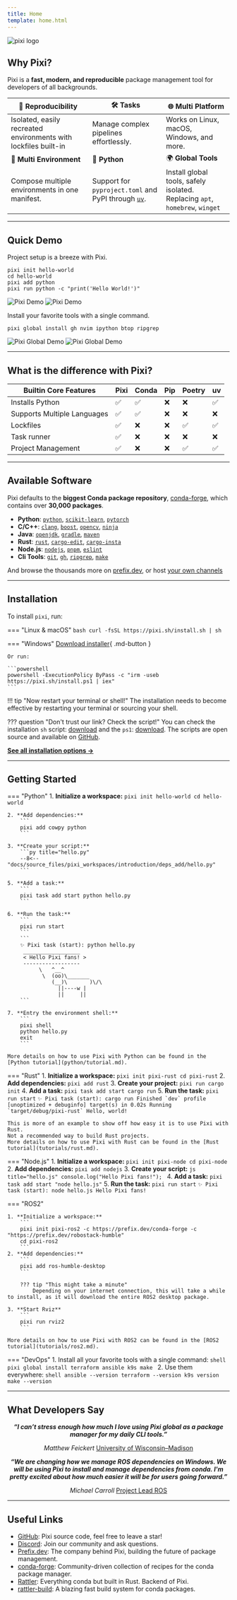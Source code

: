 ```yaml
---
title: Home
template: home.html
---
```


![pixi logo](assets/banner.svg)


## Why Pixi?

Pixi is a **fast, modern, and reproducible** package management tool for developers of all backgrounds.


| 🔄 **Reproducibility** | 🛠️ **Tasks** | 🌐 **Multi Platform** |
|---|---|---|
| Isolated, easily recreated environments with lockfiles built-in | Manage complex pipelines effortlessly. | Works on Linux, macOS, Windows, and more. |
| 🧩 **Multi Environment** | 🐍 **Python** | 🌍 **Global Tools** |
| Compose multiple environments in one manifest. | Support for `pyproject.toml` and PyPI through [`uv`](https://docs.astral.sh/uv/). | Install global tools, safely isolated. Replacing `apt`, `homebrew`, `winget`|

---


## Quick Demo

Project setup is a breeze with Pixi.
```shell
pixi init hello-world
cd hello-world
pixi add python
pixi run python -c "print('Hello World!')"
```
![Pixi Demo](assets/vhs-tapes/pixi_project_demo_light.gif#only-light)
![Pixi Demo](assets/vhs-tapes/pixi_project_demo_dark.gif#only-dark)

Install your favorite tools with a single command.
```shell
pixi global install gh nvim ipython btop ripgrep
```
![Pixi Global Demo](assets/vhs-tapes/pixi_global_demo_light.gif#only-light)
![Pixi Global Demo](assets/vhs-tapes/pixi_global_demo_dark.gif#only-dark)

---


## What is the difference with Pixi?

| Builtin Core Features | Pixi | Conda | Pip | Poetry | uv |
|-----------------------|---|---|---|---|---|
| Installs Python | ✅ | ✅ | ❌ | ❌ | ✅ |
| Supports Multiple Languages | ✅ | ✅ | ❌ | ❌ | ❌ |
| Lockfiles | ✅ | ❌ | ❌ | ✅ | ✅ |
| Task runner | ✅ | ❌ | ❌ | ❌ | ❌ |
| Project Management | ✅ | ❌ | ❌ | ✅ | ✅ |

---

## Available Software

Pixi defaults to the **biggest Conda package repository**, [conda-forge](https://conda-forge.org/), which contains over **30,000 packages**.

- **Python**: [`python`](https://prefix.dev/channels/conda-forge/packages/python), [`scikit-learn`](https://prefix.dev/channels/conda-forge/packages/scikit-learn), [`pytorch`](https://prefix.dev/channels/conda-forge/packages/pytorch)
- **C/C++**: [`clang`](https://prefix.dev/channels/conda-forge/packages/clang), [`boost`](https://prefix.dev/channels/conda-forge/packages/boost-cpp), [`opencv`](https://prefix.dev/channels/conda-forge/packages/opencv), [`ninja`](https://prefix.dev/channels/conda-forge/packages/ninja)
- **Java**: [`openjdk`](https://prefix.dev/channels/conda-forge/packages/openjdk), [`gradle`](https://prefix.dev/channels/conda-forge/packages/gradle), [`maven`](https://prefix.dev/channels/conda-forge/packages/maven)
- **Rust**: [`rust`](https://prefix.dev/channels/conda-forge/packages/rust), [`cargo-edit`](https://prefix.dev/channels/conda-forge/packages/cargo-edit), [`cargo-insta`](https://prefix.dev/channels/conda-forge/packages/cargo-insta)
- **Node.js**: [`nodejs`](https://prefix.dev/channels/conda-forge/packages/nodejs), [`pnpm`](https://prefix.dev/channels/conda-forge/packages/pnpm), [`eslint`](https://prefix.dev/channels/conda-forge/packages/eslint)
- **Cli Tools**: [`git`](https://prefix.dev/channels/conda-forge/packages/git), [`gh`](https://prefix.dev/channels/conda-forge/packages/gh), [`ripgrep`](https://prefix.dev/channels/conda-forge/packages/ripgrep), [`make`](https://prefix.dev/channels/conda-forge/packages/make)

And browse the thousands more on [prefix.dev](https://prefix.dev/), or host [your own channels](https://prefix.dev/channels/)

---

## Installation

To install `pixi`, run:

=== "Linux & macOS"
    ```bash
    curl -fsSL https://pixi.sh/install.sh | sh
    ```

=== "Windows"
    [Download installer](https://github.com/prefix-dev/pixi/releases/latest/download/pixi-x86_64-pc-windows-msvc.msi){ .md-button }

    Or run:

    ```powershell
    powershell -ExecutionPolicy ByPass -c "irm -useb https://pixi.sh/install.ps1 | iex"
    ```

!!! tip "Now restart your terminal or shell!"
    The installation needs to become effective by restarting your terminal or sourcing your shell.

??? question "Don't trust our link? Check the script!"
    You can check the installation `sh` script: [download](https://pixi.sh/install.sh) and the `ps1`: [download](https://pixi.sh/install.ps1).
    The scripts are open source and available on [GitHub](https://github.com/prefix-dev/pixi/tree/main/install).

[**See all installation options →**](installation.md)

---

## Getting Started

=== "Python"
    1. **Initialize a workspace:**
        ```
        pixi init hello-world
        cd hello-world
        ```

    2. **Add dependencies:**
        ```
        pixi add cowpy python
        ```

    3. **Create your script:**
        ```py title="hello.py"
        --8<-- "docs/source_files/pixi_workspaces/introduction/deps_add/hello.py"
        ```

    5. **Add a task:**
        ```
        pixi task add start python hello.py
        ```

    6. **Run the task:**
        ```
        pixi run start
        ```
        ```
        ✨ Pixi task (start): python hello.py
         __________________
         < Hello Pixi fans! >
         ------------------
              \   ^__^
               \  (oo)\_______
                  (__)\       )\/\
                    ||----w |
                    ||     ||
        ```

    7. **Entry the environment shell:**
        ```
        pixi shell
        python hello.py
        exit
        ```

    More details on how to use Pixi with Python can be found in the [Python tutorial](python/tutorial.md).

=== "Rust"
    1. **Initialize a workspace:**
        ```
        pixi init pixi-rust
        cd pixi-rust
        ```
    2. **Add dependencies:**
        ```
        pixi add rust
        ```
    3. **Create your project:**
        ```
        pixi run cargo init
        ```
    4. **Add a task:**
        ```
        pixi task add start cargo run
        ```
    5. **Run the task:**
        ```
        pixi run start
        ```
        ```
        ✨ Pixi task (start): cargo run
            Finished `dev` profile [unoptimized + debuginfo] target(s) in 0.02s
             Running `target/debug/pixi-rust`
        Hello, world!
        ```

    This is more of an example to show off how easy it is to use Pixi with Rust.
    Not a recommended way to build Rust projects.
    More details on how to use Pixi with Rust can be found in the [Rust tutorial](tutorials/rust.md).

=== "Node.js"
    1. **Initialize a workspace:**
        ```
        pixi init pixi-node
        cd pixi-node
        ```
    2. **Add dependencies:**
        ```
        pixi add nodejs
        ```
    3. **Create your script:**
        ```js title="hello.js"
        console.log("Hello Pixi fans!");
        ```
    4. **Add a task:**
        ```
        pixi task add start "node hello.js"
        ```
    5. **Run the task:**
        ```
        pixi run start
        ```
        ```
        ✨ Pixi task (start): node hello.js
        Hello Pixi fans!
        ```

=== "ROS2"

    1. **Initialize a workspace:**
        ```
        pixi init pixi-ros2 -c https://prefix.dev/conda-forge -c "https://prefix.dev/robostack-humble"
        cd pixi-ros2
        ```
    2. **Add dependencies:**
        ```
        pixi add ros-humble-desktop
        ```

        ??? tip "This might take a minute"
            Depending on your internet connection, this will take a while to install, as it will download the entire ROS2 desktop package.

    3. **Start Rviz**
        ```
        pixi run rviz2
        ```

    More details on how to use Pixi with ROS2 can be found in the [ROS2 tutorial](tutorials/ros2.md).
=== "DevOps"
    1. Install all your favorite tools with a single command:
    ```shell
    pixi global install terraform ansible k9s make
    ```
    2. Use them everywhere:
    ```shell
    ansible --version
    terraform --version
    k9s version
    make --version
    ```


---

## What Developers Say

<div align="center" markdown="1">

_**“I can’t stress enough how much I love using Pixi global as a package manager for my daily CLI tools.”**_

*Matthew Feickert* [University of Wisconsin–Madison](https://www.wisc.edu/)


_**“We are changing how we manage ROS dependencies on Windows.  We will be using Pixi to install and manage dependencies from conda. I'm pretty excited about how much easier it will be for users going forward.”**_

*Michael Carroll* [Project Lead ROS](https://www.ros.org/)

</div>

---


## Useful Links

- [GitHub](https://github.com/prefix-dev/pixi): Pixi source code, feel free to leave a star!
- [Discord](https://discord.gg/kKV8ZxyzY4): Join our community and ask questions.
- [Prefix.dev](https://prefix.dev/): The company behind Pixi, building the future of package management.
- [conda-forge](https://conda-forge.org/): Community-driven collection of recipes for the conda package manager.
- [Rattler](https://github.com/conda/rattler): Everything conda but built in Rust. Backend of Pixi.
- [rattler-build](https://rattler.build): A blazing fast build system for conda packages.
